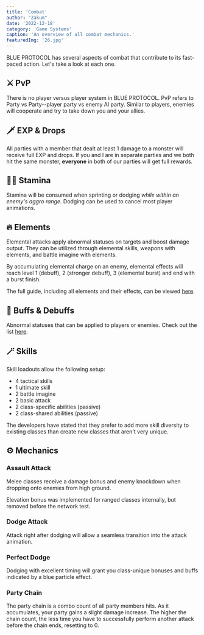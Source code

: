 ```yaml
---
title: 'Combat'
author: "Zakum"
date: '2022-12-18'
category: 'Game Systems'
caption: 'An overview of all combat mechanics.'
featuredImg: '26.jpg'
---
```


<script>
    import StickyNote from '$lib/components/StickyNote.svelte';
</script>

BLUE PROTOCOL has several aspects of combat that contribute to its fast-paced action. Let's take a look at each one.

## ⚔️ PvP
There is no player versus player system in BLUE PROTOCOL. PvP refers to Party vs Party--player party vs enemy AI party. Similar to players, enemies will cooperate and try to take down you and your allies.

## 🗡️ EXP & Drops
All parties with a member that dealt at least 1 damage to a monster will receive full EXP and drops. If you and I are in separate parties and we both hit the same monster, **everyone** in both of our parties will get full rewards.

## 🏃‍♀️ Stamina
Stamina will be consumed when sprinting or dodging *while within an enemy's aggro range*. Dodging can be used to cancel most player animations.

## 🔥 Elements
Elemental attacks apply abnormal statuses on targets and boost damage output. They can be utilized through elemental skills, weapons with elements, and battle imagine with elements. 

By accumulating elemental charge on an enemy, elemental effects will reach level 1 (debuff), 2 (stronger debuff), 3 (elemental burst) and end with a burst finish.

The full guide, including all elements and their effects, can be viewed [here](/guides/elements).

## 💪 Buffs & Debuffs
Abnormal statuses that can be applied to players or enemies. Check out the list [here](/guides/abnormal-statuses).

## 🪄 Skills
Skill loadouts allow the following setup:
- 4 tactical skills
- 1 ultimate skill
- 2 battle imagine
- 2 basic attack
- 2 class-specific abilities (passive)
- 2 class-shared abilities (passive)

The developers have stated that they prefer to add more skill diversity to existing classes than create new classes that aren't very unique.

## ⚙️ Mechanics
### Assault Attack
Melee classes receive a damage bonus and enemy knockdown when dropping onto enemies from high ground. 

<StickyNote type="note">
    Elevation bonus was implemented for ranged classes internally, but removed before the network test.
</StickyNote>

### Dodge Attack
Attack right after dodging will allow a seamless transition into the attack animation.

### Perfect Dodge
Dodging with excellent timing will grant you class-unique bonuses and buffs indicated by a blue particle effect.

### Party Chain
The party chain is a combo count of all party members hits. As it accumulates, your party gains a slight damage increase. The higher the chain count, the less time you have to successfully perform another attack before the chain ends, resetting to 0.